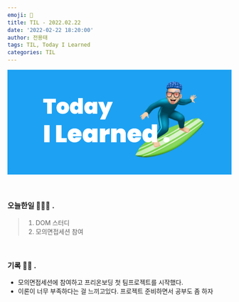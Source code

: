 ```yaml
---
emoji: 🌊
title: TIL - 2022.02.22
date: '2022-02-22 18:20:00'
author: 전용태
tags: TIL, Today I Learned
categories: TIL
---
```


![TIL.png](TIL.png)

<br />

### 오늘한일 👨🏻‍💻 .

> 1. DOM 스터디 <br />
> 2. 모의면접세션 참여

<br />

### 기록 ✍🏻 .

- 모의면접세션에 참여하고 프리온보딩 첫  팀프로젝트를 시작했다.
- 이론이 너무 부족하다는 걸 느끼고있다. 프로젝트 준비하면서 공부도 좀 하자

<br />
<br />
